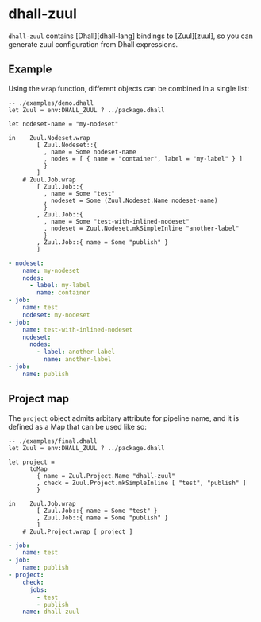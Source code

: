 # dhall-zuul

`dhall-zuul` contains [Dhall][dhall-lang] bindings to [Zuul][zuul],
so you can generate zuul configuration from Dhall expressions.

## Example

Using the `wrap` function, different objects can be combined in a single list:

```dhall
-- ./examples/demo.dhall
let Zuul = env:DHALL_ZUUL ? ../package.dhall

let nodeset-name = "my-nodeset"

in    Zuul.Nodeset.wrap
        [ Zuul.Nodeset::{
          , name = Some nodeset-name
          , nodes = [ { name = "container", label = "my-label" } ]
          }
        ]
    # Zuul.Job.wrap
        [ Zuul.Job::{
          , name = Some "test"
          , nodeset = Some (Zuul.Nodeset.Name nodeset-name)
          }
        , Zuul.Job::{
          , name = Some "test-with-inlined-nodeset"
          , nodeset = Zuul.Nodeset.mkSimpleInline "another-label"
          }
        , Zuul.Job::{ name = Some "publish" }
        ]

```

```yaml
- nodeset:
    name: my-nodeset
    nodes:
      - label: my-label
        name: container
- job:
    name: test
    nodeset: my-nodeset
- job:
    name: test-with-inlined-nodeset
    nodeset:
      nodes:
        - label: another-label
          name: another-label
- job:
    name: publish

```


## Project map

The `project` object admits arbitary attribute for pipeline name, and it is
defined as a Map that can be used like so:

```dhall
-- ./examples/final.dhall
let Zuul = env:DHALL_ZUUL ? ../package.dhall

let project =
      toMap
        { name = Zuul.Project.Name "dhall-zuul"
        , check = Zuul.Project.mkSimpleInline [ "test", "publish" ]
        }

in    Zuul.Job.wrap
        [ Zuul.Job::{ name = Some "test" }
        , Zuul.Job::{ name = Some "publish" }
        ]
    # Zuul.Project.wrap [ project ]

```

```yaml
- job:
    name: test
- job:
    name: publish
- project:
    check:
      jobs:
        - test
        - publish
    name: dhall-zuul

```
